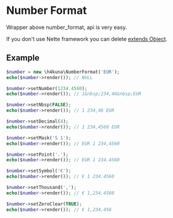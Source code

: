 Number Format
=============

Wrapper above number_format, api is very easy.

If you don't use Nette framework you can delete [extends Object](http://doc.nette.org/cs/php-language-enhancements).

Example
-------
```php
$number = new \h4kuna\NumberFormat('EUR');
echo($number->render()); // NULL

$number->setNumber(1234.4560);
echo($number->render()); // 1&nbsp;234,46&nbsp;EUR

$number->setNbsp(FALSE);
echo($number->render()); // 1 234,46 EUR

$number->setDecimal(4);
echo($number->render()); // 1 234,4560 EUR

$number->setMask('S 1');
echo($number->render()); // EUR 1 234,4560

$number->setPoint('.');
echo($number->render()); // EUR 1 234.4560

$number->setSymbol('€');
echo($number->render()); // € 1 234.4560

$number->setThousand(',');
echo($number->render()); // € 1,234.4560

$number->setZeroClear(TRUE);
echo($number->render()); // € 1,234.456
```